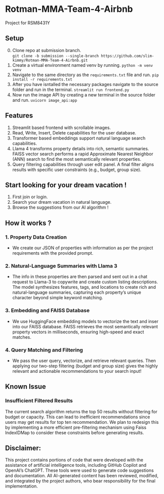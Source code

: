 # Rotman-MMA-Team-4-Airbnb
Project for RSM8431Y
## Setup 
0. Clone repo at submission branch.    
    ```git clone -b submission --single-branch https://github.com/slim-kimmy/Rotman-MMA-Team-4-Airbnb.git```
1. Create a virtual environment named venv by running.
    ```python -m venv venv```
2. Navigate to the same directory as the ```requirements.txt``` file and run.
    ```pip install -r requirements.txt```
3. After you have isntalled the necessary packages navigate to the source folder and run in the terminal.
    ```streamlit run frontend.py```
4. Now run the image API by creating a new terminal in the source folder and run.
    ```uvicorn image_api:app```

## Features
1. Streamlit based frontend with scrollable images.
2. Read, Write, Insert, Delete capabilities for the user database.
3. Transformer based embeddings support natural language search capabilities.
4. Llama 4 transforms property details into rich, semantic summaries. FAISS vector search performs a rapid Approximate Nearest Neighbor (ANN) search to find the most semantically relevant properties.
5. Query filtering capabilities through user edit panel. A final filter aligns results with specific user constraints (e.g., budget, group size).

## Start looking for your dream vacation !
1. First join or login.
2. Search your dream vacation in natural language.
3. Browse the suggestions from our AI algorithm !

## How it works ?
### 1. Property Data Creation
- We create our JSON of properties with information as per the project requirements with the provided prompt.
### 2. Natural-Language Summaries with Llama 3
- The info in these properties are then parsed and sent out in a chat request to Llama-3 to copywrite and create custom listing descriptions. The model synthesizes features, tags, and locations to create rich and natural-language summaries, capturing each property’s unique character beyond simple keyword matching.
### 3. Embedding and FAISS Database
- We use HuggingFace embedding models to vectorize the text and inser into our FAISS database. FAISS retrieves the most semantically relevant property vectors in milliseconds, ensuring high-speed and exact matches.
### 4. Query Matching and Filtering
- We pass the user query, vectorize, and retrieve relevant queries. Then applying our two-step filtering (budget and group size) gives the highly relevant and actionable recommendations to your search input!
  
## Known Issue
### Insufficient Filtered Results
The current search algorithm returns the top 50 results without filtering for budget or capacity. This can lead to inefficient recommendations since users may get results for top ten recommendation. We plan to redesign this by implementing a more efficient pre-filtering mechanism using Faiss IndexIDMap to consider these constraints before generating results.

## Disclaimer:
This project contains portions of code that were developed with the assistance of artificial intelligence tools, including GitHub Copilot and OpenAI’s ChatGPT. These tools were used to generate code suggestions and documentation. All AI-generated content has been reviewed, modified, and integrated by the project authors, who bear responsibility for the final implementation.

